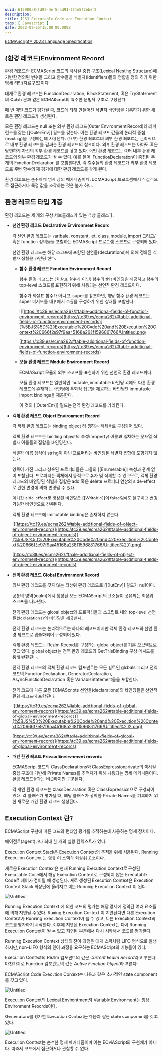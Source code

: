```yaml
---
uuid: 615900a8-fd92-4ef5-ad91-074e5f2ebef2
description: 
title: [JS] Executable Code and Execution Context
tags: [ Javascript ]
date: 2022-09-05T15:00:00.000Z
---
```









[ECMAScript® 2023 Language Specification](https://tc39.es/ecma262/#sec-executable-code-and-execution-contexts)

## (환경 레코드)Environment Record

환경 레코드란 ECMAScript 코드의 렉시컬 중첩 구조(Lexical Nesting Structure)에 기반한 정의된 변수들 그리고 함수들을 식별자(Identifiers)들의 연합을 정의 하기 위한 명세 타입(자료구조)이다

대개로 환경 레코드는 FunctionDeclaration, BlockStatement, 혹은 TryStatement의 Catch 문과 같은 ECMAScript의 특수한 문법적 구조로 구성된다

매 번 어떤 코드가 평가될 때, 코드에 의해 만들어진 식별자 바인딩을 기록하기 위한 새로운 환경 레코드가 생성된다.

모든 환경 레코드는 null 또는 외부 환경 레코드(Outer Environment Record)의 레퍼런스를 갖는 [[OuterEnv]] 필드를 갖는다. 이는 환경 레코드 값들의 논리적 중첩(nesting)을 구성하는데 사용된다. (내부) 환경 레코드의 외부 환경 레코드는 논리적으로 내부 환경 레코드를 감싸는 환경 레코드의 참조이다. 외부 환경 레코드는 아마도 혹은 당연하게 자신의 외부 환경 레코드를 갖고 있다. 어떤 환경 레코드는 여러 내부 환경 레코드의 외부 환경 레코드가 될 수 있다. 예를 들어, FunctionDeclaration이 중첩된 두 개의 FunctionDeclaration 를 포함한다면, 각 함수들의 환경 레코드가 외부 환경 레코드로 주변 함수의 재 평가에 대한 환경 레코드를 갖게 된다.

환경 레코드는 순수하게 명세 상의 메커니즘이다. ECMAScript 프로그램에서 직접적으로 접근하거나 특정 값을 조작하는 것은 불가 하다.

## 환경 레코드 타입 계층

환경 레코드는 세 개의 구상 서브클래스가 있는 추상 클래스다.

- **선언 환경 레코드 Declarative Environment Record**
    
    각 선언 환경 레코드는 varibale, constant, let, class ,module, import 그리고/혹은 function 정의들을 포함하는 ECMAScript 프로그램 스코프로 구성되어 있다.
    
    선언 환경 레코드는 해당 스코프에 포함된 선언들(declarations)에 의해 정의된 식별자 집합을 바인딩 한다.
    
    - **함수 환경 레코드 Function Environment Record**
        
        함수 환경 레코드는 (화살표 함수가 아닌) 함수의 this바인딩을 제공하고 함수의 top-level 스코프를 표현하기 위해 사용되는 선언적 환경 레코드이다.
        
        함수가 화살표 함수가 아니고, super를 참조하면, 해당 함수 환경 레코드는 super 메서드를 내부에서 호출을 구성하기 위한 상태를  포함한다.
        
        ![[https://tc39.es/ecma262/#table-additional-fields-of-function-environment-records](https://tc39.es/ecma262/#table-additional-fields-of-function-environment-records)](%5BJS%5D%20Executable%20Code%20and%20Execution%20Context%20666f2e97f9aa45168a268f1596861766/Untitled.png)
        
        [https://tc39.es/ecma262/#table-additional-fields-of-function-environment-records](https://tc39.es/ecma262/#table-additional-fields-of-function-environment-records)
        
    - **모듈 환경 레코드 Module Environment Record**
        
        ECMAScript 모듈의 외부 스코프를 표현하기 위한 선언적 환경 레코드이다.
        
        모듈 환경 레코드는 일반적인 mutable, immutable 바인딩 외에도 다른 환경 레코드에 존재하는 바인딩에 우회적 접근을 제공하는 바인딩인 immutable import bindings을 제공한다.
        
        이 것의 [[OuterEnv]] 필드는 전역 환경 레코드를 가리킨다.
        
- **객체 환경 레코드 Object Environment Record**
    
    각 객체 환경 레코드는 binding object 라 칭하는 객체들로 구성되어 있다.
    
    객체 환경 레코드는 binding object의 속성(property) 이름과 일치하는 문자열 식별자 이름들의 집합을 바인딩한다.
    
    식별자 이름 형식이 string이 아닌 프로퍼티는 바인딩된 식별자 집합에 포함되지 않는다.
    
    양쪽이 가진 그리고 상속된 프로퍼티들은 그들의 [[Enumerable]] 속성과 관계 없이 포함된다. 프로퍼티는 객체에서 동적으로 추가 및 삭제할 수 있으므로, 객체 환경 레코드의 바인딩된 식별자 집합은 add 혹은 delete 프로퍼티 연산의 side-effect로 인한 변경에 의해 변경될 수 있다.
    
    이러한 side-effect로 생성된 바인딩은 [[Writable]]이 false임에도 불구하고 변경 가능한 바인딩으로 간주된다.
    
    객체 환경 레코드에 Immutable binding은 존재하지 않는다.
    
    ![[https://tc39.es/ecma262/#table-additional-fields-of-object-environment-records](https://tc39.es/ecma262/#table-additional-fields-of-object-environment-records)](%5BJS%5D%20Executable%20Code%20and%20Execution%20Context%20666f2e97f9aa45168a268f1596861766/Untitled%201.png)
    
    [https://tc39.es/ecma262/#table-additional-fields-of-object-environment-records](https://tc39.es/ecma262/#table-additional-fields-of-object-environment-records)
    
- **전역 환경 레코드 Global Environment Record**
    
    외부 환경 레코드를 갖지 않는 최상위 환경 레코드로 [[OutEnv]] 필드가 null이다.
    
    공통의 영역(realm)에서 생성된 모든 ECMAScript의 요소들이 공유되는 최상위 스코프를 나타낸다.
    
    전역 환경 레코드는 global object의 프로퍼티들과 스크립트 내의 top-level 선언들(declarations)의 바인딩을 제공한다.
    
    전역 환경 레코드는 논리적으로는 하나의 레코드이지만 객체 환경 레코드와 선언 환경 레코드로 캡슐화되어 구성되어 있다.
    
    객체 환경 레코드는 Realm Record를 구성하는 global object를 기본 오브젝트로 갖고 있다. global object는 전역 환경 레코드의 GetThisBinding 구상 메서드를 통해 반환된다.
    
    전역 환경 레코드의 객체 환경 레코드 컴포넌트는 모든 빌트인 globals 그리고 전역코드의 FunctionDeclaration, GeneratorDeclaration, AsyncFunctionDeclaration 혹은 VariableStatement들을 포함한다.
    
    전역 코드에 다른 모든 ECMAScripts 선언들(declarations)의 바인딩들은 선언적 환경 레코드에 포함된다.
    
    ![[https://tc39.es/ecma262/#table-additional-fields-of-global-environment-records](https://tc39.es/ecma262/#table-additional-fields-of-global-environment-records)](%5BJS%5D%20Executable%20Code%20and%20Execution%20Context%20666f2e97f9aa45168a268f1596861766/Untitled%202.png)
    
    [https://tc39.es/ecma262/#table-additional-fields-of-global-environment-records](https://tc39.es/ecma262/#table-additional-fields-of-global-environment-records)
    

- **개인 환경 레코드 Private Environment records**
    
    ECMAScript 코드의 ClassDeclarations와 ClassExpressionprivate의 렉시컬 중첩 구조에 기반해 Private Names를 추적하기 위해 사용되는 명세 메커니즘이다. 환경 레코드들과는 비슷하지만 구분된다.
    
    각 개인 환경 레코드는 ClassDeclaration 혹은 ClassExpression으로 구성되어 있다. 각 클래스가 평가될 때, 해당 클래스가 정의한 Private Names를 기록하기 위한 새로운 개인 환경 레코드 생성된다.
    

## Execution Context 란?

ECMAScript 구현에 따른 코드의 런타임 평가를 추적하는데 사용하는 명세 장치이다.

에이전트(agent)마다 최대 한 개의 실행 컨텍스트가 있다.

Execution Context Stack은 Execution Context의 추적을 위해 사용된다. Running Execution Context 는 항상 이 스택의 최상위 요소이다.

새로운 Execution Context은 현재 Running Execution Context로 구성된 Executable Code에서 해당 Execution Context로 구성되지 않은 Executable Code로 제어가 전이될 때  생성된다. 새로 생성된 Execution Context은 Execution Context Stack 최상단에 올려지고 이는 Running Execution Context 이 된다.

![Untitled](https://vault-r2.dorage.io/615900a8-fd92-4ef5-ad91-074e5f2ebef2/untitled.png)

Running Execution Context 에 의한 코드의 평가는 해당 명세에 정의된 여러 요소들에 의해 지연될 수 있다. Runing Execution Context 이 지연된다면 다른 Execution Context가 Running Execution Context이 될 수 있고, 다른 Execution Context의 코드를 평가하기 시작한다. 이후에 지연된 Execution Context는 다시 Running Execution Context이 될 수 있고 지연된 부분에서 다시 시작해서 코드를 평가한다.

Running Execution Context 상태의 전이 과정은 대개 스택처럼 LIFO 형식으로 발생하지만, non-LIFO 형식의 전이 과정을 요구하는 ECMAScript의 기능들이 있다.

Execution Context의 Realm 컴포넌트의 값은 *Current Realm Record*라고 부른다. 마찬가지로 Function 컴포넌트의 값은 *Active Function Object*라 부른다.

ECMAScript Code Execution Context는 다음과 같은 추가적인 state component를 갖고 있다.

![Untitled](https://vault-r2.dorage.io/615900a8-fd92-4ef5-ad91-074e5f2ebef2/untitled.png)

Execution Context의  Lexical Environtment와 Variable Environment는 항상 Environment Reocrds이다.

Gernerators를 평가한 Execution Context는 다음과 같은 state component를 갖고 있다.

![Untitled](https://vault-r2.dorage.io/615900a8-fd92-4ef5-ad91-074e5f2ebef2/untitled.png)

Execution Context는 순수한 명세 메커니즘이며 이는 ECMAScript의 구현체가 아니다. 따라서 코드에서 접근하거나 관찰할 수 없다.
